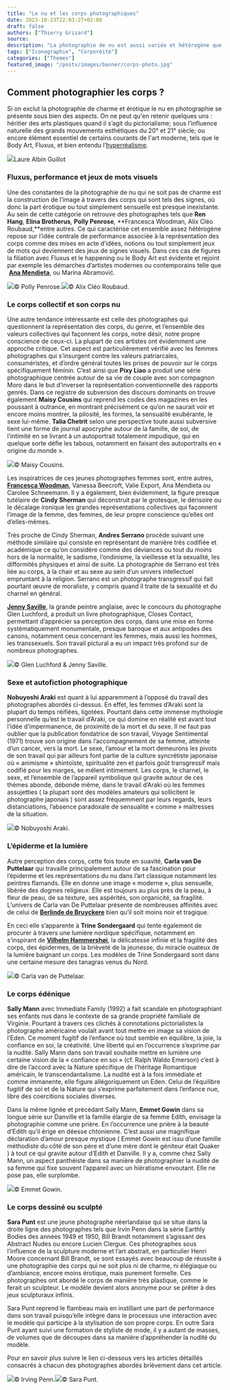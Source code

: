 ```yaml
---
title: "Le nu et les corps photographiques"
date: 2023-10-23T22:03:27+02:00
draft: false
authors: ["Thierry Grizard"]
source:
description: "La photographie de nu est aussi variée et hétérogène que la peinture de nu. Petit tour d'horizon en partant de quelques photographes emblématiques."
tags: ["Iconographie", "Corporéité"]
categories: ["Themes"]
featured_image: "/posts/images/banner/corps-photo.jpg"
---
```

## Comment photographier les corps ?

Si on exclut la photographie de charme et érotique le nu en photographie se présente sous bien des aspects. On ne peut qu'en retenir quelques uns : héritier des arts plastiques quand il s’agit du pictorialisme; sous l’influence naturelle des grands mouvements esthétiques du 20° et 21° siècle; ou encore élément essentiel de certains courants de l'art moderne, tels que le Body Art, Fluxus, et bien entendu l’[hyperréalisme](/tags/hyperréalisme). 

![](/posts/images/corps-photo/laure-albin-guillot_photography_nude.001.jpg)Laure Albin Guillot

### Fluxus, performance et jeux de mots visuels

Une des constantes de la photographie de nu qui ne soit pas de charme est la construction de l’image à travers des corps qui sont tels des signes, où donc la part érotique ou tout simplement sensuelle est presque inexistante. Au sein de cette catégorie on retrouve des photographes tels que **Ren Hang**, **Elina Brotherus**, **Polly Penrose**, **Francesca Woodman, Alix Cléo Roubaud,**entre autres. Ce qui caractérise cet ensemble assez hétérogène repose sur l’idée centrale de performance associée à la représentation des corps comme des mises en acte d’idées, notions ou tout simplement jeux de mots qui deviennent des jeux de signes visuels. Dans ces cas de figures la filiation avec Fluxus et le happening ou le Body Art est évidente et rejoint par exemple les démarches d’artistes modernes ou contemporains telle que  [**Ana Mendieta**](/ana-mendieta-body-art/), ou Marina Abramović.

![](/posts/images/corps-photo/polly-penrose_photography_body-of-work-25-1.jpg)© Polly Penrose.![](/Alix-Cle-o-Roubaud--c.1979-81--Pinceau-lumineux-2.jpg)© Alix Cléo Roubaud.

### Le corps collectif et son corps nu

Une autre tendance intéressante est celle des photographes qui questionnent la représentation des corps, du genre, et l’ensemble des valeurs collectives qui façonnent les corps, notre désir, notre propre conscience de ceux-ci. La plupart de ces artistes ont évidemment une approche critique. Cet aspect est particulièrement vérifié avec les femmes photographes qui s’insurgent contre les valeurs patriarcales, consuméristes, et d’ordre général toutes les prises de pouvoir sur le corps spécifiquement féminin. C’est ainsi que **Pixy Liao** a produit une série photographique centrée autour de sa vie de couple avec son compagnon Moro dans le but d’inverser la représentation conventionnelle des rapports genrés. Dans ce registre de subversion des discours dominants on trouve également **Maisy Cousins** qui reprend les codes des magazines en les poussant à outrance, en montrant précisément ce qu’on ne saurait voir et encore moins montrer, la pilosité, les formes, la sensualité exubérante, le sexe lui-même. **Talia Chetrit** selon une perspective toute aussi subversive tient une forme de journal apocryphe autour de la famille, de soi, de l’intimité en se livrant à un autoportrait totalement impudique, qui en quelque sorte défie les tabous, notamment en faisant des autoportraits en « origine du monde ».

![](/posts/images/corps-photo/maisie-cousins_nude_photography.001.jpg)© Maisy Cousins.

Les inspiratrices de ces jeunes photographes femmes sont, entre autres, [**Francesca Woodman**](/francesca-woodman/), Vanessa Beecroft, Valie Export, Ana Mendieta ou Carolee Schneemann. Il y a également, bien évidemment, la figure presque tutélaire de **Cindy Sherman** qui déconstruit par le grotesque, le dérisoire ou le décalage ironique les grandes représentations collectives qui façonnent l’image de la femme, des femmes, de leur propre conscience qu’elles ont d’elles-mêmes.

Très proche de Cindy Sherman, **Andres Serrano** procède suivant une méthode similaire qui consiste en représentant de manière très codifiée et académique ce qu’on considère comme des déviances ou tout du moins hors de la normalité, le sadisme, l’ondinisme, la vieillesse et la sexualité, les difformités physiques et ainsi de suite. La photographie de Serrano est très liée au corps, à la chair et au sexe au sein d’un univers intellectuel empruntant à la religion. Serrano est un photographe transgressif qui fait pourtant œuvre de moraliste, y compris quand il traite de la sexualité et du charnel en général.

[**Jenny Saville**](/jenny-saville/), la grande peintre anglaise, avec le concours du photographe Glen Luchford, a produit un livre photographique, Closes Contact, permettant d’apprécier sa perception des corps, dans une mise en forme systématiquement monumentale, presque baroque et aux antipodes des canons, notamment ceux concernant les femmes, mais aussi les hommes, les transsexuels. Son travail pictural a eu un impact très profond sur de nombreux photographes.

![](/posts/images/corps-photo/105841_3-1.jpg)© Glen Luchford & Jenny Saville.

### Sexe et autofiction photographique

**Nobuyoshi Araki** est quant à lui apparemment à l’opposé du travail des photographes abordés ci-dessus. En effet, les femmes d’Araki sont la plupart du temps réifiées, ligotées. Pourtant dans cette immense mythologie personnelle qu’est le travail d’Araki, ce qui domine en réalité est avant tout l’idée d’impermanence, de proximité de la mort et du sexe. Il ne faut pas oublier que la publication fondatrice de son travail, Voyage Sentimental (1971) trouve son origine dans l’accompagnement de sa femme, atteinte d’un cancer, vers la mort. Le sexe, l’amour et la mort demeurons les pivots de son travail qui par ailleurs font partie de la culture syncrétiste japonaise où « animisme » shintoïste, spiritualité zen et parfois goût transgressif mais codifié pour les marges, se mêlent intimement. Les corps, le charnel, le sexe, et l’ensemble de l’appareil symbolique qui gravite autour de ces thèmes abonde, débonde même, dans le travail d’Araki où les femmes assujetties ( la plupart sont des modèles amateurs qui sollicitent le photographe japonais ) sont assez fréquemment par leurs regards, leurs distanciations, l’absence paradoxale de sensualité « comme » maitresses de la situation.

![](/posts/images/corps-photo/araki_photography.001-1.jpg)© Nobuyoshi Araki.

### L’épiderme et la lumière

Autre perception des corps, cette fois toute en suavité, **Carla van De Puttelaar** qui travaille principalement autour de sa fascination pour l’épiderme et les représentations du nu dans l’art classique notamment les peintres flamands. Elle en donne une image « moderne », plus sensuelle, libérée des dogmes religieux. Elle est toujours au plus près de la peau, à fleur de peau, de sa texture, ses aspérités, son organicité, sa fragilité. L’univers de Carla van De Puttelaar présente de nombreuses affinités avec de celui de [**Berlinde de Bruyckere**](https://www.artefields.net/berlinde-de-bruyckere-sculpture/) bien qu’il soit moins noir et tragique. 

En ceci elle s’apparente à **Trine Sondergaard** qui tente également de procurer à travers une lumière nordique spécifique, notamment en s’inspirant de **[Vilhelm Hammershøi](https://www.artefields.net/vilhelm-hammershoi-peintre-du-silence/)**, la délicatesse infinie et la fragilité des corps, des épidermes, de la brièveté de la jeunesse, du miracle ouateux de la lumière baignant un corps. Les modèles de Trine Sondergaard sont dans une certaine mesure des tanagras venus du Nord.

![](/posts/images/corps-photo/carla-van-de-puttelaar_photography_nude.001-2.jpg)© Carla van de Puttelaar.

### Le corps édénique

**Sally Mann** avec Immediate Family (1992) a fait scandale en photographiant ses enfants nus dans le contexte de sa grande propriété familiale de Virginie. Pourtant à travers ces clichés à connotations pictorialistes la photographe américaine voulait avant tout mettre en image sa vision de l’Eden. Ce moment fugitif de l’enfance où tout semble en équilibre, la joie, la confiance en soi, la créativité. Une liberté qui en l’occurrence s’exprime par la nudité. Sally Mann dans son travail souhaite mettre en lumière une certaine vision de la « confiance en soi » (cf. Ralph Waldo Emerson) c’est à dire de l’accord avec la Nature spécifique de l’héritage Romantique américain, le transcendantalisme. La nudité est à la fois immédiate et comme immanente, elle figure allégoriquement un Eden. Celui de l’équilibre fugitif de soi et de la Nature qui s’exprime parfaitement dans l’enfance nue, libre des coercitions sociales diverses.

Dans la même lignée et précédant Sally Mann, **Emmet Gowin** dans sa longue série sur Danville et la famille élargie de sa femme Edith, envisage la photographie comme une prière. En l’occurrence une prière à la beauté d’Edith qu’il érige en déesse chtonienne. C’est aussi une magnifique déclaration d’amour presque mystique ( Emmet Gowin est issu d’une famille méthodiste du côté de son père et d’une mère dont le géniteur était Quaker ) à tout ce qui gravite autour d’Edith et Danville. Il y a, comme chez Sally Mann, un aspect panthéiste dans sa manière de photographier la nudité de sa femme qui fixe souvent l’appareil avec un hiératisme envoutant. Elle ne pose pas, elle surplombe.

![](/posts/images/corps-photo/emmet-gowin-2.jpg)© Emmet Gowin.

### Le corps dessiné ou sculpté

**Sara Punt** est une jeune photographe néerlandaise qui se situe dans la droite ligne des photographes tels que Irvin Penn dans la série Earthly Bodies des années 1949 et 1950, Bill Brandt notamment s’agissant des Abstract Nudes ou encore Lucien Clergue. Ces photographes sous l’influence de la sculpture moderne et l’art abstrait, en particulier Henri Moore concernant Bill Brandt, se sont essayés avec beaucoup de réussite à une photographie des corps qui ne soit plus ni de charme, ni élégiaque ou d’ambiance, encore moins érotique, mais purement formelle. Ces photographes ont abordé le corps de manière très plastique, comme le ferait un sculpteur. Le modèle devient alors anonyme pour se prêter à des jeux sculpturaux infinis. 

Sara Punt reprend le flambeau mais en instillant une part de performance dans son travail puisqu’elle intègre dans le processus une interaction avec le modèle qui participe à la stylisation de son propre corps. En outre Sara Punt ayant suivi une formation de styliste de mode, il y a autant de masses, de volumes que de découpes dans sa manière d’appréhender la nudité du modèle.

Pour en savoir plus suivre le lien ci-dessous vers les articles détaillés consacrés à chacun des photographes abordés brièvement dans cet article.

![](/posts/images/corps-photo/irving-penn_photography_nudes.001.jpg)© Irving Penn.![](/posts/images/corps-photo/sara-punt_photography_in-the-absence-of-eye-.-1.jpg)© Sara Punt.